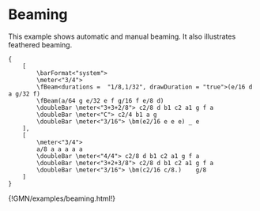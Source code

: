 

# Beaming 

This example shows automatic and manual beaming. It also illustrates feathered beaming.

~~~~~~
{
	[  
		\barFormat<"system"> 	
		\meter<"3/4"> 	
		\fBeam<durations =  "1/8,1/32", drawDuration = "true">(e/16 d a g/32 f)
		\fBeam(a/64 g e/32 e f g/16 f e/8 d)
		\doubleBar \meter<"3+3+2/8"> c2/8 d b1 c2 a1 g f a
		\doubleBar \meter<"C"> c2/4 b1 a g
		\doubleBar \meter<"3/16"> \bm(e2/16 e e e) _ e
	],
	[
		\meter<"3/4">	 
		a/8 a a a a a
		\doubleBar \meter<"4/4"> c2/8 d b1 c2 a1 g f a
		\doubleBar \meter<"3+2+3/8"> c2/8 d b1 c2 a1 g f a
		\doubleBar \meter<"3/16"> \bm(c2/16 c/8.)	 g/8
	]
}
~~~~~~
{!GMN/examples/beaming.html!}

